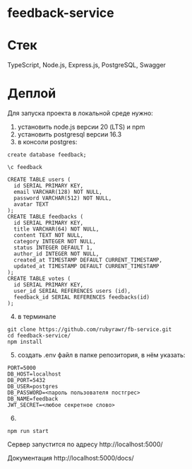 # feedback-service

# Стек

TypeScript, Node.js, Express.js, PostgreSQL, Swagger

# Деплой
Для запуска проекта в локальной среде нужно:
1) установить node.js версии 20 (LTS) и npm
2) установить postgresql версии 16.3
3) в консоли postgres:
```
create database feedback;
```
```
\c feedback
```
```
CREATE TABLE users (
  id SERIAL PRIMARY KEY,
  email VARCHAR(128) NOT NULL,
  password VARCHAR(512) NOT NULL,
  avatar TEXT
);
CREATE TABLE feedbacks (
  id SERIAL PRIMARY KEY,
  title VARCHAR(64) NOT NULL,
  content TEXT NOT NULL,
  category INTEGER NOT NULL,
  status INTEGER DEFAULT 1,
  author_id INTEGER NOT NULL,
  created_at TIMESTAMP DEFAULT CURRENT_TIMESTAMP,
  updated_at TIMESTAMP DEFAULT CURRENT_TIMESTAMP
);
CREATE TABLE votes (
  id SERIAL PRIMARY KEY,
  user_id SERIAL REFERENCES users (id),
  feedback_id SERIAL REFERENCES feedbacks(id)
);
```
4) в терминале
```
git clone https://github.com/rubyrawr/fb-service.git
cd feedback-service/
npm install
```
5) создать .env файл в папке репозитория, в нём указать:
```
PORT=5000
DB_HOST=localhost
DB_PORT=5432
DB_USER=postgres
DB_PASSWORD=<пароль пользователя постгрес>
DB_NAME=feedback
JWT_SECRET=<любое секретное слово>
```

6)
```
npm run start
```
Сервер запустится по адресу http://localhost:5000/

Документация http://localhost:5000/docs/
